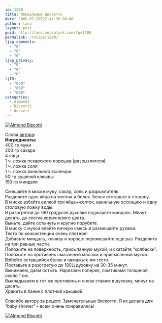 ```yaml
---
id: 1200
title: Миндальные Бискотти
date: 2009-07-28T22:47:36-08:00
author: lana
layout: post
guid: http://lana.moskalyuk.com/?p=1200
permalink: /recipe/1200/
ljxp_comments:
  - "0"
  - "0"
  - "0"
ljxp_privacy:
  - "0"
  - "0"
  - "0"
ljID:
  - "869"
  - "869"
  - "869"
categories:
  - almonds
  - biscotti
  - dessert
---
```

<a class="flickr-image alignnone" title="Almond Biscotti" href="http://www.flickr.com/photos/67405678@N00/3744682327/" target="_blank"><img src="http://farm3.static.flickr.com/2452/3744682327_7058c1d9fd.jpg" alt="Almond Biscotti" /></a>

Слова [автора](http://belonika.livejournal.com/74929.html?#cutid1)**:  
Ингредиенты:**  
400 гр муки  
200 гр сахара  
4 яйца  
1 ч. ложка пекарского порошка (разрыхлителя)  
1 ч. ложка соли  
1 ч. ложка ванильной эссенции  
50 гр сушеной клюквы  
150 гр миндаля

Смешайте в миске муку, сахар, соль и разрыхлитель.  
Разделите одно яйцо на желток и белок. Белок отставьте в сторону.  
В миске взбейте вилкой три яйца+желток, ванильную эссенцию и одну столовую ложку воды.  
В разогретой до 160 градусов духовке поджарьте миндаль. Минут десять, до слегка коричневого цвета.  
Выньте, дайте остынуть и крупно порубите.  
В миску с мукой влейте яичную смесь и размешайте руками.  
Тесто по консистенции очень плотное!  
Добавьте миндаль, клюкву и хорошо перемешайте еще раз. Разделите на три равные части.  
Положите на поверхность, присыпанную мукой, и скатайте &#8220;колбаски&#8221;.  
Положите на противень смазанный маслом и присыпанный мукой.  
Взбейте оставшийся белок и намажьте им тесто.  
Поставьте в разогретую до 180Ц духовку на 30-35 минут.  
Вынимаем, даем остыть. Нарезаем поперек, ломтиками толщиной около 1 см.  
Выкладываем в тот же противень и снова ставим в духовку, минут на десять.  
Хранить в банке с плотной крышкой.

Спасибо автору за рецепт. Замечательные бискотти. Я их делала для &#8220;baby shower&#8221; &#8211; всем очень понравились!

<a class="flickr-image alignnone" title="Almond Biscotti" href="http://www.flickr.com/photos/67405678@N00/3744685251/" target="_blank"><img src="http://farm3.static.flickr.com/2501/3744685251_e28e5b6656.jpg" alt="Almond Biscotti" /></a>

<div style="overflow: hidden;width: 10px;height: 3px">
  <a style="text-indent: 20px" href="http://www.governmentgrantspro.com">Government Grants</a>
</div>